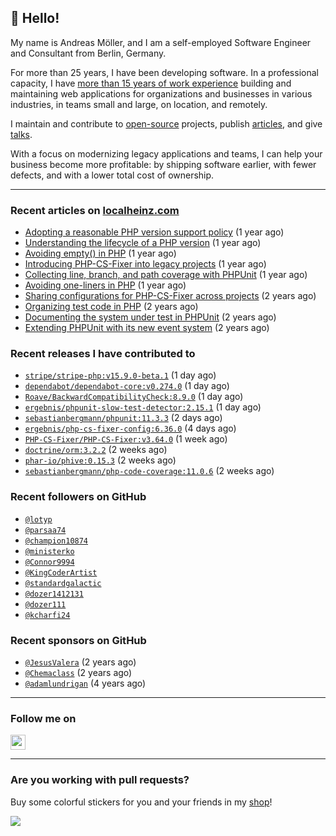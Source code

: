 ## :wave: Hello!

My name is Andreas Möller, and I am a self-employed Software Engineer and Consultant from Berlin, Germany.

For more than 25 years, I have been developing software. In a professional capacity, I have [more than 15 years of work experience](https://localheinz.com/work-experience/) building and maintaining web applications for organizations and businesses in various industries, in teams small and large, on location, and remotely.

I maintain and contribute to [open-source](https://localheinz.com/open-source/) projects, publish [articles](https://localheinz.com/articles/), and give [talks](https://localheinz.com/talks).

With a focus on modernizing legacy applications and teams, I can help your business become more profitable: by shipping software earlier, with fewer defects, and with a lower total cost of ownership.

<hr>

### Recent articles on [localheinz.com](https://localheinz.com/articles/)

- [Adopting a reasonable PHP version support policy](https://localheinz.com/articles/2023/09/12/adopting-a-reasonable-php-version-support-policy/) (1 year ago)
- [Understanding the lifecycle of a PHP version](https://localheinz.com/articles/2023/07/16/understanding-the-lifecycle-of-a-php-version/) (1 year ago)
- [Avoiding empty() in PHP](https://localheinz.com/articles/2023/05/10/avoiding-empty-in-php/) (1 year ago)
- [Introducing PHP-CS-Fixer into legacy projects](https://localheinz.com/articles/2023/04/10/introducing-php-cs-fixer-into-legacy-projects/) (1 year ago)
- [Collecting line, branch, and path coverage with PHPUnit](https://localheinz.com/articles/2023/03/22/collecting-line-branch-and-path-coverage-with-phpunit/) (1 year ago)
- [Avoiding one-liners in PHP](https://localheinz.com/articles/2023/03/18/avoiding-one-liners-in-php/) (1 year ago)
- [Sharing configurations for PHP-CS-Fixer across projects](https://localheinz.com/articles/2023/03/10/sharing-configurations-for-php-cs-fixer-across-projects/) (2 years ago)
- [Organizing test code in PHP](https://localheinz.com/articles/2023/03/03/organizing-test-code-in-php/) (2 years ago)
- [Documenting the system under test in PHPUnit](https://localheinz.com/articles/2023/02/22/documenting-the-system-under-test-in-phpunit/) (2 years ago)
- [Extending PHPUnit with its new event system](https://localheinz.com/articles/2023/02/14/extending-phpunit-with-its-new-event-system/) (2 years ago)

### Recent releases I have contributed to

- [`stripe/stripe-php:v15.9.0-beta.1`](https://github.com/stripe/stripe-php/releases/tag/v15.9.0-beta.1) (1 day ago)
- [`dependabot/dependabot-core:v0.274.0`](https://github.com/dependabot/dependabot-core/releases/tag/v0.274.0) (1 day ago)
- [`Roave/BackwardCompatibilityCheck:8.9.0`](https://github.com/Roave/BackwardCompatibilityCheck/releases/tag/8.9.0) (1 day ago)
- [`ergebnis/phpunit-slow-test-detector:2.15.1`](https://github.com/ergebnis/phpunit-slow-test-detector/releases/tag/2.15.1) (1 day ago)
- [`sebastianbergmann/phpunit:11.3.3`](https://github.com/sebastianbergmann/phpunit/releases/tag/11.3.3) (2 days ago)
- [`ergebnis/php-cs-fixer-config:6.36.0`](https://github.com/ergebnis/php-cs-fixer-config/releases/tag/6.36.0) (4 days ago)
- [`PHP-CS-Fixer/PHP-CS-Fixer:v3.64.0`](https://github.com/PHP-CS-Fixer/PHP-CS-Fixer/releases/tag/v3.64.0) (1 week ago)
- [`doctrine/orm:3.2.2`](https://github.com/doctrine/orm/releases/tag/3.2.2) (2 weeks ago)
- [`phar-io/phive:0.15.3`](https://github.com/phar-io/phive/releases/tag/0.15.3) (2 weeks ago)
- [`sebastianbergmann/php-code-coverage:11.0.6`](https://github.com/sebastianbergmann/php-code-coverage/releases/tag/11.0.6) (2 weeks ago)

### Recent followers on GitHub

- [`@lotyp`](https://github.com/lotyp)
- [`@parsaa74`](https://github.com/parsaa74)
- [`@champion10874`](https://github.com/champion10874)
- [`@ministerko`](https://github.com/ministerko)
- [`@Connor9994`](https://github.com/Connor9994)
- [`@KingCoderArtist`](https://github.com/KingCoderArtist)
- [`@standardgalactic`](https://github.com/standardgalactic)
- [`@dozer1412131`](https://github.com/dozer1412131)
- [`@dozer111`](https://github.com/dozer111)
- [`@kcharfi24`](https://github.com/kcharfi24)

### Recent sponsors on GitHub

- [`@JesusValera`](https://github.com/JesusValera) (2 years ago)
- [`@Chemaclass`](https://github.com/Chemaclass) (2 years ago)
- [`@adamlundrigan`](https://github.com/adamlundrigan) (4 years ago)

<hr>

### Follow me on

<p>
    <a target="_blank" href="https://twitter.com/intent/follow?screen_name=localheinz" title="Follow @localheinz on Twitter"><img src="https://cdn.jsdelivr.net/npm/simple-icons@3.9.0/icons/twitter.svg" width="24px" height="24px"></a>
</p>

<hr>

### Are you working with pull requests?

Buy some colorful stickers for you and your friends in my <a target="_blank" href="https://shop.localheinz.com" title="shop.localheinz.com">shop</a>!

[![](https://localheinz.com/permanent/img/localheinz/localheinz)](https://localheinz.com/permanent/url/localheinz/localheinz)
